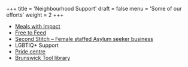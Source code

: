 +++
title = 'Neighbourhood Support'
draft = false
menu = 'Some of our efforts'
weight = 2
+++

- [Meals with Impact](https://mealswithimpact.com.au/)
- [Free to Feed](https://www.freetofeed.org.au/)
- [Second Stitch – Female staffed Asylum seeker business](https://www.secondstitch.org.au/)
- LGBTIQ+ Support
- [Pride centre](https://pridecentre.org.au/)
- [Brunswick Tool library](https://www.brunswicktoollibrary.org/)
